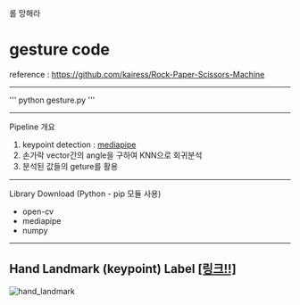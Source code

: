 롤 망해라


# gesture code

reference : https://github.com/kairess/Rock-Paper-Scissors-Machine

----------

'''
python gesture.py
'''

----------

Pipeline 개요

1. keypoint detection : [mediapipe](https://google.github.io/mediapipe/)
2. 손가락 vector간의 angle을 구하여 KNN으로 회귀분석
3. 분석된 값들의 geture를 활용

----------

Library Download (Python - pip 모듈 사용)

- open-cv
- mediapipe
- numpy

----------

## Hand Landmark (keypoint) Label [[링크!!]](https://google.github.io/mediapipe/solutions/hands.html)
![hand_landmark](https://user-images.githubusercontent.com/88364973/133178241-a09bdef2-4f22-473f-bfa4-7ccf86824886.png)
